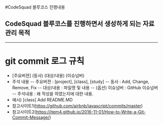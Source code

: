 #CodeSquad 블루코스 진행내용
 ## CodeSquad 블루코스를 진행하면서 생성하게 되는 자료 관리 목적

---

# git commit 로그 규칙 
 - [주요버젼] (동사) (대상/내용) (이슈넘버) 
 - 주석 내용
   -- 주요버젼 : [project], [class], [study] 
   -- 동사 : Add, Change, Remove, Fix 
   -- 대상/내용 : 파일명 및 내용 
   -- (옵션) 이슈넘버 : GitHub 이슈넘버  
   -- 주석내용 : 왜 작성을 하였는지에 대한 내용. 
 - 예시) [class] Add README.MD  
 - 참고사이트1(https://github.com/airbnb/javascript/commits/master) 
 - 참고사이트2(https://item4.github.io/2016-11-01/How-to-Write-a-Git-Commit-Message/) 
 